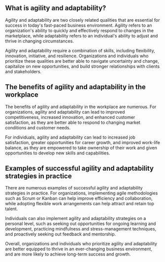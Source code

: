 
What is agility and adaptability?
---------------------------------

Agility and adaptability are two closely related qualities that are essential for success in today's fast-paced business environment. Agility refers to an organization's ability to quickly and effectively respond to changes in the marketplace, while adaptability refers to an individual's ability to adjust and thrive in changing circumstances.

Agility and adaptability require a combination of skills, including flexibility, innovation, initiative, and resilience. Organizations and individuals who prioritize these qualities are better able to navigate uncertainty and change, capitalize on new opportunities, and build stronger relationships with clients and stakeholders.

The benefits of agility and adaptability in the workplace
---------------------------------------------------------

The benefits of agility and adaptability in the workplace are numerous. For organizations, agility and adaptability can lead to improved competitiveness, increased innovation, and enhanced customer satisfaction, as they are better able to respond to changing market conditions and customer needs.

For individuals, agility and adaptability can lead to increased job satisfaction, greater opportunities for career growth, and improved work-life balance, as they are empowered to take ownership of their work and given opportunities to develop new skills and capabilities.

Examples of successful agility and adaptability strategies in practice
----------------------------------------------------------------------

There are numerous examples of successful agility and adaptability strategies in practice. For organizations, implementing agile methodologies such as Scrum or Kanban can help improve efficiency and collaboration, while adopting flexible work arrangements can help attract and retain top talent.

Individuals can also implement agility and adaptability strategies on a personal level, such as seeking out opportunities for ongoing learning and development, practicing mindfulness and stress-management techniques, and proactively seeking out feedback and mentorship.

Overall, organizations and individuals who prioritize agility and adaptability are better equipped to thrive in an ever-changing business environment, and are more likely to achieve long-term success and growth.
